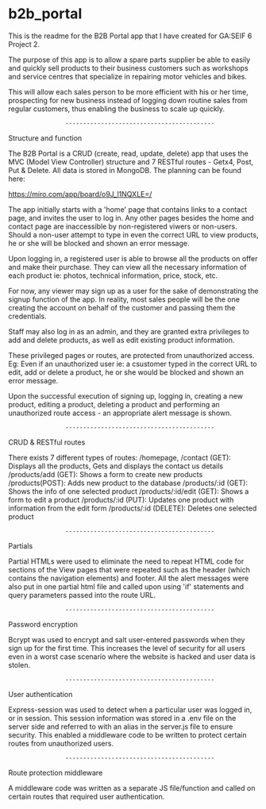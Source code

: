 # b2b_portal

This is the readme for the B2B Portal app that I have created for GA:SEIF 6 Project 2.

The purpose of this app is to allow a spare parts supplier be able to easily and quickly sell products to their business customers such as workshops and service centres that specialize in repairing motor vehicles and bikes.

This will allow each sales person to be more efficient with his or her time, prospecting for new business instead of logging down routine sales from regular customers, thus enabling the business to scale up quickly.

    				------------------------------------------

Structure and function

The B2B Portal is a CRUD (create, read, update, delete) app that uses the MVC (Model View Controller) structure and 7 RESTful routes - Getx4, Post, Put & Delete. All data is stored in MongoDB. The planning can be found here:

https://miro.com/app/board/o9J_l1NQXLE=/

The app initially starts with a 'home' page that contains links to a contact page, and invites the user to log in. Any other pages besides the home and contact page are inaccessible by non-registered viwers or non-users. Should a non-user attempt to type in even the correct URL to view products, he or she will be blocked and shown an error message.

Upon logging in, a registered user is able to browse all the products on offer and make their purchase. They can view all the necessary information of each product ie: photos, technical information, price, stock, etc.

For now, any viewer may sign up as a user for the sake of demonstrating the signup function of the app. In reality, most sales people will be the one creating the account on behalf of the customer and passing them the credentials.

Staff may also log in as an admin, and they are granted extra privileges to add and delete products, as well as edit existing product information.

These privileged pages or routes, are protected from unauthorized access. Eg: Even if an unauthorized user ie: a csustomer typed in the correct URL to edit, add or delete a product, he or she would be blocked and shown an error message.

Upon the successful execution of signing up, logging in, creating a new product, editing a product, deleting a product and performing an unauthorized route access - an appropriate alert message is shown.

    				------------------------------------------

CRUD & RESTful routes

There exists 7 different types of routes:
/homepage, /contact (GET): Displays all the products, Gets and displays the contact us details
/products/add (GET): Shows a form to create new products
/products(POST): Adds new product to the database
/products/:id (GET): Shows the info of one selected product
/products/:id/edit (GET): Shows a form to edit a product
/products/:id (PUT): Updates one product with information from the edit form
/products/:id (DELETE): Deletes one selected product

    				------------------------------------------

Partials

Partial HTMLs were used to eliminate the need to repeat HTML code for sections of the View pages that were repeated such as the header (which contains the navigation elements) and footer. All the alert messages were also put in one partial html file and called upon using 'if' statements and query parameters passed into the route URL.

    				------------------------------------------

Password encryption

Bcrypt was used to encrypt and salt user-entered passwords when they sign up for the first time. This increases the level of security for all users even in a worst case scenario where the website is hacked and user data is stolen.

    				------------------------------------------

User authentication

Express-session was used to detect when a particular user was logged in, or in session. This session information was stored in a .env file on the server side and referred to with an alias in the server.js file to ensure security. This enabled a middleware code to be written to protect certain routes from unauthorized users.

    				------------------------------------------

Route protection middleware

A middleware code was written as a separate JS file/function and called on certain routes that required user authentication.
